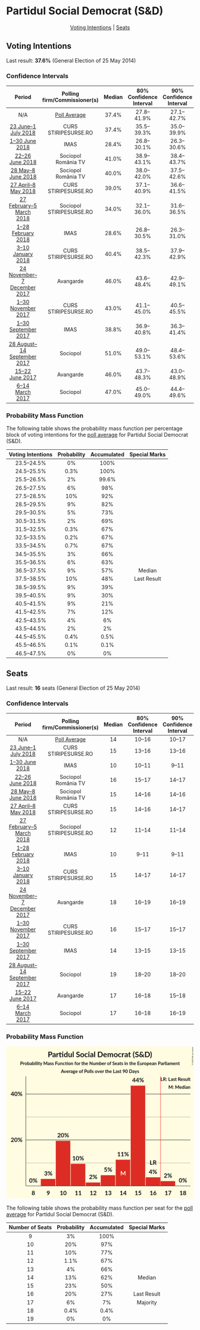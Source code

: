 # Partidul Social Democrat (S&D)

<p align="center"><a href="#voting-intentions">Voting Intentions</a> | <a href="#seats">Seats</a></p>

## Voting Intentions

Last result: **37.6%** (General Election of 25 May 2014)

### Confidence Intervals

| Period     | Polling firm/Commissioner(s) | Median | 80% Confidence Interval | 90% Confidence Interval | 95% Confidence Interval | 99% Confidence Interval |
|:----------:|:----------------:|:-----------:|:-----------------------:|:-----------------------:|:-----------------------:|:-----------------------:|
| N/A | [Poll Average](average.html) | 37.4% | 27.8–41.9% | 27.1–42.7% | 26.6–43.4% | 25.7–44.6% |
| [23 June–1 July 2018](2018-07-01-CURS.html) | CURS <br> STIRIPESURSE.RO | 37.4% | 35.5–39.3% | 35.0–39.9% | 34.5–40.3% | 33.7–41.3% |
| [1–30 June 2018](2018-06-30-IMAS.html) | IMAS | 28.4% | 26.8–30.1% | 26.3–30.6% | 25.9–31.0% | 25.2–31.9% |
| [22–26 June 2018](2018-06-26-Sociopol.html) | Sociopol <br> România TV | 41.0% | 38.9–43.1% | 38.4–43.7% | 37.9–44.2% | 36.9–45.2% |
| [28 May–8 June 2018](2018-06-08-Sociopol.html) | Sociopol <br> România TV | 40.0% | 38.0–42.0% | 37.5–42.6% | 37.0–43.1% | 36.1–44.0% |
| [27 April–8 May 2018](2018-05-08-CURS.html) | CURS <br> STIRIPESURSE.RO | 39.0% | 37.1–40.9% | 36.6–41.5% | 36.1–42.0% | 35.2–42.9% |
| [27 February–5 March 2018](2018-03-05-Sociopol.html) | Sociopol <br> STIRIPESURSE.RO | 34.0% | 32.1–36.0% | 31.6–36.5% | 31.1–37.0% | 30.2–38.0% |
| [1–28 February 2018](2018-02-28-IMAS.html) | IMAS | 28.6% | 26.8–30.5% | 26.3–31.0% | 25.9–31.5% | 25.1–32.4% |
| [3–10 January 2018](2018-01-10-CURS.html) | CURS <br> STIRIPESURSE.RO | 40.4% | 38.5–42.3% | 37.9–42.9% | 37.4–43.3% | 36.5–44.3% |
| [24 November–7 December 2017](2017-12-07-Avangarde.html) | Avangarde | 46.0% | 43.6–48.4% | 42.9–49.1% | 42.3–49.7% | 41.2–50.9% |
| [1–30 November 2017](2017-11-30-CURS.html) | CURS <br> STIRIPESURSE.RO | 43.0% | 41.1–45.0% | 40.5–45.5% | 40.1–46.0% | 39.2–47.0% |
| [1–30 September 2017](2017-09-30-IMAS.html) | IMAS | 38.8% | 36.9–40.8% | 36.3–41.4% | 35.8–41.9% | 34.9–42.8% |
| [28 August–14 September 2017](2017-09-14-Sociopol.html) | Sociopol | 51.0% | 49.0–53.1% | 48.4–53.6% | 47.9–54.1% | 47.0–55.1% |
| [15–22 June 2017](2017-06-22-Avangarde.html) | Avangarde | 46.0% | 43.7–48.3% | 43.0–48.9% | 42.5–49.5% | 41.4–50.6% |
| [6–14 March 2017](2017-03-14-Sociopol.html) | Sociopol | 47.0% | 45.0–49.0% | 44.4–49.6% | 43.9–50.1% | 42.9–51.0% |

### Probability Mass Function

The following table shows the probability mass function per percentage block of voting intentions for the [poll average](average.html) for Partidul Social Democrat (S&D).

| Voting Intentions | Probability | Accumulated | Special Marks |
|:-----------------:|:-----------:|:-----------:|:-------------:|
| 23.5–24.5% | 0% | 100% |  |
| 24.5–25.5% | 0.3% | 100% |  |
| 25.5–26.5% | 2% | 99.6% |  |
| 26.5–27.5% | 6% | 98% |  |
| 27.5–28.5% | 10% | 92% |  |
| 28.5–29.5% | 9% | 82% |  |
| 29.5–30.5% | 5% | 73% |  |
| 30.5–31.5% | 2% | 69% |  |
| 31.5–32.5% | 0.3% | 67% |  |
| 32.5–33.5% | 0.2% | 67% |  |
| 33.5–34.5% | 0.7% | 67% |  |
| 34.5–35.5% | 3% | 66% |  |
| 35.5–36.5% | 6% | 63% |  |
| 36.5–37.5% | 9% | 57% | Median |
| 37.5–38.5% | 10% | 48% | Last Result |
| 38.5–39.5% | 9% | 39% |  |
| 39.5–40.5% | 9% | 30% |  |
| 40.5–41.5% | 9% | 21% |  |
| 41.5–42.5% | 7% | 12% |  |
| 42.5–43.5% | 4% | 6% |  |
| 43.5–44.5% | 2% | 2% |  |
| 44.5–45.5% | 0.4% | 0.5% |  |
| 45.5–46.5% | 0.1% | 0.1% |  |
| 46.5–47.5% | 0% | 0% |  |


## Seats

Last result: **16** seats (General Election of 25 May 2014)

### Confidence Intervals

| Period     | Polling firm/Commissioner(s) | Median | 80% Confidence Interval | 90% Confidence Interval | 95% Confidence Interval | 99% Confidence Interval |
|:----------:|:----------------:|:------:|:-----------------------:|:-----------------------:|:-----------------------:|:-----------------------:|
| N/A | [Poll Average](average.html) | 14 | 10–16 | 10–17 | 9–17 | 9–17 |
| [23 June–1 July 2018](2018-07-01-CURS.html) | CURS <br> STIRIPESURSE.RO | 15 | 13–16 | 13–16 | 13–17 | 12–17 |
| [1–30 June 2018](2018-06-30-IMAS.html) | IMAS | 10 | 10–11 | 9–11 | 9–11 | 9–12 |
| [22–26 June 2018](2018-06-26-Sociopol.html) | Sociopol <br> România TV | 16 | 15–17 | 14–17 | 14–17 | 14–18 |
| [28 May–8 June 2018](2018-06-08-Sociopol.html) | Sociopol <br> România TV | 15 | 14–16 | 14–16 | 13–16 | 13–17 |
| [27 April–8 May 2018](2018-05-08-CURS.html) | CURS <br> STIRIPESURSE.RO | 15 | 14–16 | 14–17 | 13–17 | 13–18 |
| [27 February–5 March 2018](2018-03-05-Sociopol.html) | Sociopol <br> STIRIPESURSE.RO | 12 | 11–14 | 11–14 | 11–14 | 11–15 |
| [1–28 February 2018](2018-02-28-IMAS.html) | IMAS | 10 | 9–11 | 9–11 | 9–11 | 9–12 |
| [3–10 January 2018](2018-01-10-CURS.html) | CURS <br> STIRIPESURSE.RO | 15 | 14–17 | 14–17 | 14–18 | 13–18 |
| [24 November–7 December 2017](2017-12-07-Avangarde.html) | Avangarde | 18 | 16–19 | 16–19 | 16–20 | 15–20 |
| [1–30 November 2017](2017-11-30-CURS.html) | CURS <br> STIRIPESURSE.RO | 16 | 15–17 | 15–17 | 14–17 | 14–18 |
| [1–30 September 2017](2017-09-30-IMAS.html) | IMAS | 14 | 13–15 | 13–15 | 13–16 | 12–16 |
| [28 August–14 September 2017](2017-09-14-Sociopol.html) | Sociopol | 19 | 18–20 | 18–20 | 18–21 | 17–21 |
| [15–22 June 2017](2017-06-22-Avangarde.html) | Avangarde | 17 | 16–18 | 15–18 | 15–18 | 15–19 |
| [6–14 March 2017](2017-03-14-Sociopol.html) | Sociopol | 17 | 16–18 | 16–19 | 16–19 | 15–19 |

### Probability Mass Function

![Graph with seats probability mass function not yet produced](average-seats-pmf-partidulsocialdemocratsd.png "Seats Probability Mass Function")

The following table shows the probability mass function per seat for the [poll average](average.html) for Partidul Social Democrat (S&D).

| Number of Seats | Probability | Accumulated | Special Marks |
|:---------------:|:-----------:|:-----------:|:-------------:|
| 9 | 3% | 100% |  |
| 10 | 20% | 97% |  |
| 11 | 10% | 77% |  |
| 12 | 1.1% | 67% |  |
| 13 | 4% | 66% |  |
| 14 | 13% | 62% | Median |
| 15 | 23% | 50% |  |
| 16 | 20% | 27% | Last Result |
| 17 | 6% | 7% | Majority |
| 18 | 0.4% | 0.4% |  |
| 19 | 0% | 0% |  |


